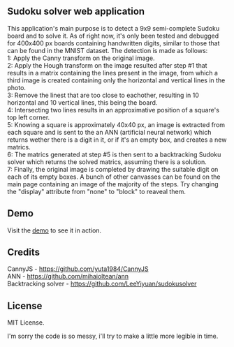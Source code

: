 ## Sudoku solver web application
This application's main purpose is to detect a 9x9 semi-complete Sudoku board and to solve it. As of right now, it's only been tested and debugged for 400x400 px boards containing handwritten digits, similar to those that can be found in the MNIST dataset. 
The detection is made as follows:  
	1: Apply the Canny transform on the original image.  
	2: Apply the Hough transform on the image resulted after step #1 that results in a matrix containing the lines present in the image, from which a third image is created containing only the horizontal and vertical lines in the photo.  
	3: Remove the linest that are too close to eachother, resulting in 10 horizontal and 10 vertical lines, this being the board.  
	4: Intersecting two lines results in an approximative position of a square's top left corner.  
	5: Knowing a square is approximately 40x40 px, an image is extracted from each square and is sent to the an ANN (artificial neural network) which returns wether there is a digit in it, or if it's an empty box, and creates a new matrics.  
	6: The matrics generated at step #5 is then sent to a backtracking Sudoku solver which returns the solved matrics, assuming there is a solution.  
	7: Finally, the original image is completed by drawing the suitable digit on each of its empty boxes.
A bunch of other canvasses can be found on the main page containing an image of the majority of the steps. Try changing the "display" attribute from "none" to "block" to reaveal them.	


## Demo
Visit the [demo](https://tedere93.github.io/sudoku/) to see it in action.


## Credits
CannyJS - https://github.com/yuta1984/CannyJS  
ANN - https://github.com/mihaioltean/ann  
Backtracking solver - https://github.com/LeeYiyuan/sudokusolver  





## License
MIT License.

I'm sorry the code is so messy, i'll try to make a little more legible in time. 
